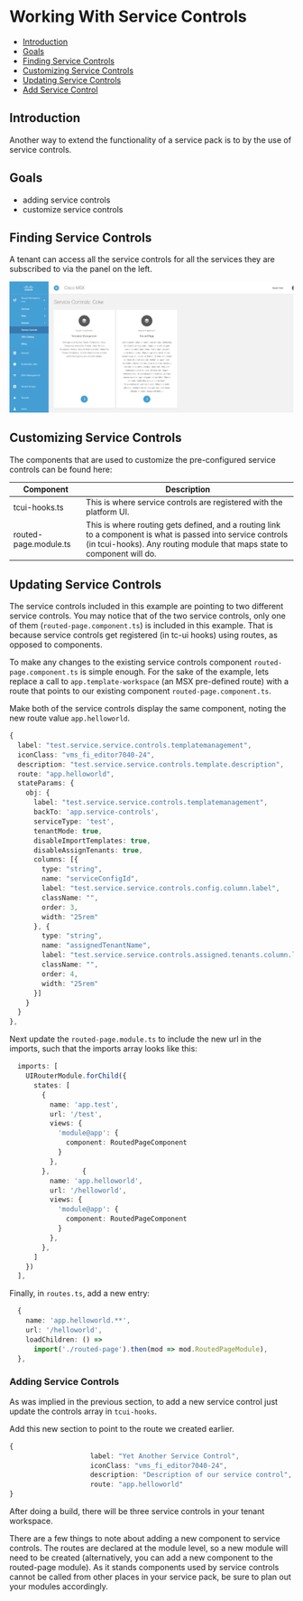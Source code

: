 # Working With Service Controls
* [Introduction](#introduction)
* [Goals](#goals)
* [Finding Service Controls](#finding-service-controls)
* [Customizing Service Controls](#customizing-service-controls)
* [Updating Service Controls](#updating-service-controls)
* [Add Service Control](#add_new_service_control)


## Introduction
Another way to extend the functionality of a service pack is to by the use of service controls. 

## Goals
* adding service controls
* customize service controls


## Finding Service Controls
A tenant can access all the service controls for all the services they are subscribed to via the panel on the left.

![](./images/service_controls.png)


## Customizing Service Controls
The components that are used to customize the pre-configured service controls can be found here:

| Component             | Description |
|-----------------------|-------------|
| tcui-hooks.ts         | This is where service controls are registered with the platform UI. |
| routed-page.module.ts | This is where routing gets defined, and a routing link to a component is what is passed into service controls (in tcui-hooks). Any routing module that maps state to component will do. |


## Updating Service Controls
The service controls included in this example are pointing to two different service controls. You may notice that of the two service controls, only one of them (`routed-page.component.ts`) is included in this example. That is because service controls get registered (in tc-ui hooks) using routes, as opposed to components. 

To make any changes to the existing service controls component `routed-page.component.ts` is simple enough. For the sake of the example, lets replace a call to `app.template-workspace` (an MSX pre-defined route) with a route that points to our existing component `routed-page.component.ts`.

Make both of the service controls display the same component, noting the new route value `app.helloworld`.

```typescript
{
  label: "test.service.service.controls.templatemanagement",
  iconClass: "vms_fi_editor7040-24",
  description: "test.service.service.controls.template.description",
  route: "app.helloworld",
  stateParams: {
    obj: {
      label: "test.service.service.controls.templatemanagement",
      backTo: 'app.service-controls',
      serviceType: 'test',
      tenantMode: true,
      disableImportTemplates: true,
      disableAssignTenants: true,
      columns: [{
        type: "string",
        name: "serviceConfigId",
        label: "test.service.service.controls.config.column.label",
        className: "",
        order: 3,
        width: "25rem"
      }, {
        type: "string",
        name: "assignedTenantName",
        label: "test.service.service.controls.assigned.tenants.column.label",
        className: "",
        order: 4,
        width: "25rem"
      }]
    }
  }
},
```

Next update the `routed-page.module.ts` to include the new url in the imports, such that the imports array looks like this:

```typescript
  imports: [  
    UIRouterModule.forChild({
      states: [
        {
          name: 'app.test',
          url: '/test',
          views: {
            'module@app': {
              component: RoutedPageComponent
            }
          },
        },        {
          name: 'app.helloworld',
          url: '/helloworld',
          views: {
            'module@app': {
              component: RoutedPageComponent
            }
          },
        },
      ]
    })
  ],
```

Finally, in `routes.ts`, add a new entry:

```typescript
  {
    name: 'app.helloworld.**',
    url: '/helloworld',
    loadChildren: () =>
      import('./routed-page').then(mod => mod.RoutedPageModule),
  },
```

### Adding Service Controls
As was implied in the previous section, to add a new service control just update the controls array in `tcui-hooks`.

Add this new section to point to the route we created earlier.
```typescript
{
					label: "Yet Another Service Control",
					iconClass: "vms_fi_editor7040-24",
					description: "Description of our service control",
					route: "app.helloworld"
}
```

After doing a build, there will be three service controls in your tenant workspace.

There are a few things to note about adding a new component to service controls. The routes are declared at the module level, so a new module will need to be created (alternatively, you can add a new component to the routed-page module). As it stands components used by service controls cannot be called from other places in your service pack, be sure to plan out your modules accordingly.
